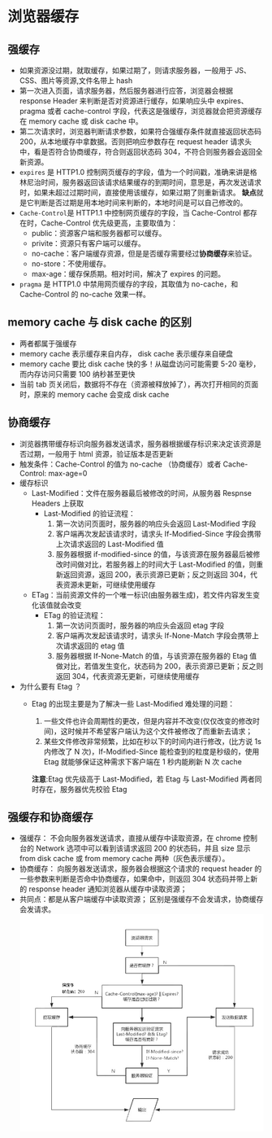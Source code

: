 # 浏览器缓存

## 强缓存

-   如果资源没过期，就取缓存，如果过期了，则请求服务器，一般用于 JS、CSS、图片等资源,文件名带上 hash
-   第一次进入页面，请求服务器，然后服务器进行应答，浏览器会根据 response Header 来判断是否对资源进行缓存，如果响应头中 expires、pragma 或者 cache-control 字段，代表这是强缓存，浏览器就会把资源缓存在 memory cache 或 disk cache 中。
-   第二次请求时，浏览器判断请求参数，如果符合强缓存条件就直接返回状态码 200，从本地缓存中拿数据。否则把响应参数存在 request header 请求头中，看是否符合协商缓存，符合则返回状态码 304，不符合则服务器会返回全新资源。
-   `expires` 是 HTTP1.0 控制网页缓存的字段，值为一个时间戳，准确来讲是格林尼治时间，服务器返回该请求结果缓存的到期时间，意思是，再次发送请求时，如果未超过过期时间，直接使用该缓存，如果过期了则重新请求。
    **缺点**就是它判断是否过期是用本地时间来判断的，本地时间是可以自己修改的。
-   `Cache-Control`是 HTTP1.1 中控制网页缓存的字段，当 Cache-Control 都存在时，Cache-Control 优先级更高，主要取值为：
    -   public：资源客户端和服务器都可以缓存。
    -   privite：资源只有客户端可以缓存。
    -   no-cache：客户端缓存资源，但是是否缓存需要经过**协商缓存**来验证。
    -   no-store：不使用缓存。
    -   max-age：缓存保质期。相对时间，解决了 expires 的问题。
-   `pragma` 是 HTTP1.0 中禁用网页缓存的字段，其取值为 no-cache，和 Cache-Control 的 no-cache 效果一样。

## memory cache 与 disk cache 的区别

-   两者都属于强缓存
-   memory cache 表示缓存来自内存， disk cache 表示缓存来自硬盘
-   memory cache 要比 disk cache 快的多！从磁盘访问可能需要 5-20 毫秒，而内存访问只需要 100 纳秒甚至更快
-   当前 tab 页关闭后，数据将不存在（资源被释放掉了），再次打开相同的页面时，原来的 memory cache 会变成 disk cache

## 协商缓存

-   浏览器携带缓存标识向服务器发送请求，服务器根据缓存标识来决定该资源是否过期，一般用于 html 资源，验证版本是否更新
-   触发条件：Cache-Control 的值为 no-cache （协商缓存）或者 Cache-Control: max-age=0
-   缓存标识
    -   Last-Modified：文件在服务器最后被修改的时间，从服务器 Respnse Headers 上获取
        -   Last-Modified 的验证流程：
            1. 第一次访问页面时，服务器的响应头会返回 Last-Modified 字段
            2. 客户端再次发起该请求时，请求头 If-Modified-Since 字段会携带上次请求返回的 Last-Modified 值
            3. 服务器根据 if-modified-since 的值，与该资源在服务器最后被修改时间做对比，若服务器上的时间大于 Last-Modified 的值，则重新返回资源，返回 200，表示资源已更新；反之则返回 304，代表资源未更新，可继续使用缓存
    -   ETag：当前资源文件的一个唯一标识(由服务器生成)，若文件内容发生变化该值就会改变
        -   ETag 的验证流程：
            1. 第一次访问页面时，服务器的响应头会返回 etag 字段
            2. 客户端再次发起该请求时，请求头 If-None-Match 字段会携带上次请求返回的 etag 值
            3. 服务器根据 If-None-Match 的值，与该资源在服务器的 Etag 值做对比，若值发生变化，状态码为 200，表示资源已更新；反之则返回 304，代表资源无更新，可继续使用缓存
-   为什么要有 Etag ？
    -   Etag 的出现主要是为了解决一些 Last-Modified 难处理的问题：

        1. 一些文件也许会周期性的更改，但是内容并不改变(仅仅改变的修改时间)，这时候并不希望客户端认为这个文件被修改了而重新去请求；
        2. 某些文件修改非常频繁，比如在秒以下的时间内进行修改，(比方说 1s 内修改了 N 次)，If-Modified-Since 能检查到的粒度是秒级的，使用 Etag 就能够保证这种需求下客户端在 1 秒内能刷新 N 次 cache

        **注意**:Etag 优先级高于 Last-Modified，若 Etag 与 Last-Modified 两者同时存在，服务器优先校验 Etag

## 强缓存和协商缓存

-   强缓存： 不会向服务器发送请求，直接从缓存中读取资源，在 chrome 控制台的 Network 选项中可以看到该请求返回 200 的状态码，并且 size 显示 from disk cache 或 from memory cache 两种（灰色表示缓存）。
-   协商缓存： 向服务器发送请求，服务器会根据这个请求的 request header 的一些参数来判断是否命中协商缓存，如果命中，则返回 304 状态码并带上新的 response header 通知浏览器从缓存中读取资源；
-   共同点：都是从客户端缓存中读取资源； 区别是强缓存不会发请求，协商缓存会发请求。
    ![浏览器缓存](./%E6%B5%8F%E8%A7%88%E5%99%A8%E7%BC%93%E5%AD%98.jpg)
